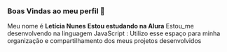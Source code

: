 ### Boas Vindas ao meu perfil 🩵
Meu nome é **Letícia Nunes** 
**Estou estudando na Alura**
Estou_me desenvolvendo na linguagem JavaScript :
Utilizo esse espaço para minha organização e compartilhamento dos meus projetos desenvolvidos
